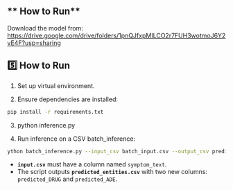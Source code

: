 ## ** How to Run**

Download the model from:
https://drive.google.com/drive/folders/1pnQJfxpMILCO2r7FUH3wotmoJ6Y2vE4F?usp=sharing


## **5️⃣ How to Run**
1. Set up virtual environment.
   
2. Ensure dependencies are installed:

```bash
pip install -r requirements.txt
```
3. python inference.py
   
4. Run inference on a CSV batch_inference:

```bash
ython batch_inference.py --input_csv batch_input.csv --output_csv predicted_entities.csv
```

* **`input.csv`** must have a column named `symptom_text`.
* The script outputs **`predicted_entities.csv`** with two new columns: `predicted_DRUG` and `predicted_ADE`.

